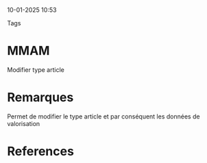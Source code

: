 10-01-2025 10:53

Tags 

# MMAM

Modifier type article
# Remarques

Permet de modifier le type article et par conséquent les données de valorisation
# References